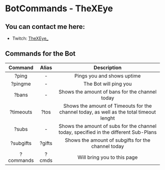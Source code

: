 # BotCommands - TheXEye


## You can contact me here:
* Twitch: [TheXEye_](https://www.twitch.tv/thexeye_)

## Commands for the Bot

| Command  | Alias  | Description  | 
|:--------------------:|:--------------------:|:---------------:|
|?ping     |-      |Pings you and shows uptime |
|?pingme   |-      |The Bot will ping you  |
|?bans      |-      |Shows the amount of bans for the channel today  |
|?timeouts |?tos  |Shows the amount of Timeouts for the channel today, as well as the total timeout lenght |
|?subs  |-  |Shows the amount of subs for the channel today, specified in the different Sub-Plans| 
|?subgifts    |?gifts  |Shows the amount of subgifts for the channel today |
|?commands |?cmds  |Will bring you to this page |
